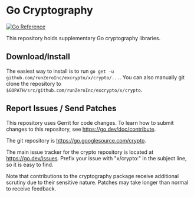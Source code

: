 # Go Cryptography

[![Go Reference](https://pkg.go.dev/badge/github.com/runZeroInc/excrypto/x/crypto.svg)](https://pkg.go.dev/github.com/runZeroInc/excrypto/x/crypto)

This repository holds supplementary Go cryptography libraries.

## Download/Install

The easiest way to install is to run `go get -u github.com/runZeroInc/excrypto/x/crypto/...`. You
can also manually git clone the repository to `$GOPATH/src/github.com/runZeroInc/excrypto/x/crypto`.

## Report Issues / Send Patches

This repository uses Gerrit for code changes. To learn how to submit changes to
this repository, see https://go.dev/doc/contribute.

The git repository is https://go.googlesource.com/crypto.

The main issue tracker for the crypto repository is located at
https://go.dev/issues. Prefix your issue with "x/crypto:" in the
subject line, so it is easy to find.

Note that contributions to the cryptography package receive additional scrutiny
due to their sensitive nature. Patches may take longer than normal to receive
feedback.
